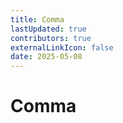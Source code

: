 ```yaml
---
title: Comma
lastUpdated: true
contributors: true
externalLinkIcon: false
date: 2025-05-08
---
```

# Comma